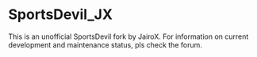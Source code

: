 # SportsDevil_JX
This is an unofficial SportsDevil fork by JairoX.
For information on current development and maintenance status, pls check the forum.
